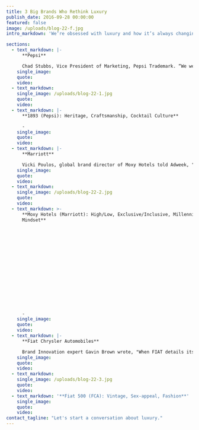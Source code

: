 ```yaml
---
title: 3 Big Brands Who Rethink Luxury
publish_date: 2016-09-28 00:00:00
featured: false
image: /uploads/blog-22-f.jpg
intro_markdown: 'We’re obsessed with luxury and how it’s always changing and evolving. Here are 3 great examples of three big, traditionally non-luxury brands leveraging luxury tactics, cues and best practices.​'

sections:
  - text_markdown: |-
      **Pepsi**

      Chad Stubbs, Vice President of Marketing, Pepsi Trademark. “We were (also) motivated by our past, so we created these unique 1893 taste experiences to honor the passion of our founder, Caleb Bradham.” ([SOURCE](http://www.prnewswire.com/news-releases/pepsi-pays-tribute-to-more-than-a-century-of-cola-making-expertise-with-the-launch-of-1893-from-the-makers-of-pepsi-cola-300242962.html))​
    single_image:
    quote:
    video:
  - text_markdown:
    single_image: /uploads/blog-22-1.jpg
    quote:
    video:
  - text_markdown: |-
      **1893 (Pepsi): Heritage, Craftsmanship, Cocktail Culture**

      -​
    single_image:
    quote:
    video:
  - text_markdown: |-
      **Marriott**

      Vicki Poulos, global brand director of Moxy Hotels told Adweek, "It's like a boutique hotel that has the social heart of a hostel...” ([SOURCE](http://www.adweek.com/news/advertising-branding/how-hotels-are-luring-millennials-era-airbnb-172136))​
    single_image:
    quote:
    video:
  - text_markdown:
    single_image: /uploads/blog-22-2.jpg
    quote:
    video:
  - text_markdown: >-
      **Moxy Hotels (Marriott): High/Low, Exclusive/Inclusive, Millennial
      Mindset**

















      -​
    single_image:
    quote:
    video:
  - text_markdown: |-
      **Fiat Chrysler Automobiles**

      Brand Innovation expert Gavin Brown wrote, "When FIAT details its special and limited edition cars, it uses a level of care more characteristic of a luxury brand. Unlike the lazy, exclusive-colour-plus-badge formula used by other brands in its class, FIAT goes to great lengths to build its partners’ identities into the Cinquecento experience.” (SOURCE)​
    single_image:
    quote:
    video:
  - text_markdown:
    single_image: /uploads/blog-22-3.jpg
    quote:
    video:
  - text_markdown: '**Fiat 500 (FCA): Vintage, Sex-appeal, Fashion​**'
    single_image:
    quote:
    video:
contact_tagline: "Let's start a conversation about luxury."
---
```



